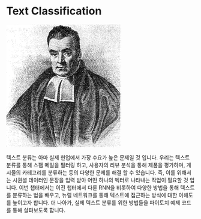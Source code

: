 # Text Classification

![[Thomas Bayes](https://en.wikipedia.org/wiki/Thomas_Bayes) - Image from Wikipedia](../assets/08-00-01.gif)

텍스트 분류는 아마 실제 현업에서 가장 수요가 높은 문제일 것 입니다. 우리는 텍스트 분류를 통해 스팸 메일을 필터링 하고, 사용자의 리뷰 분석을 통해 제품을 평가하며, 게시물의 카테고리를 분류하는 등의 다양한 문제를 해결 할 수 있습니다. 즉, 이를 위해서는 시퀀셜 데이터인 문장을 입력 받아 어떤 하나의 벡터로 나타내는 작업이 필요할 것 입니다. 이번 챕터에서는 이전 챕터에서 다룬 RNN을 비롯하여 다양한 방법을 통해 텍스트를 분류하는 법을 배우고, 뉴럴 네트워크를 통해 텍스트에 접근하는 방식에 대한 이해도를 높이고자 합니다. 더 나아가, 실제 텍스트 분류를 위한 방법들을 파이토치 예제 코드를 통해 살펴보도록 합니다.
